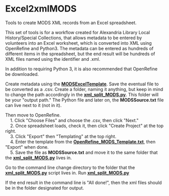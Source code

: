 # Excel2xmlMODS
Tools to create MODS XML records from an Excel spreadsheet.

This set of tools is for a workflow created for Alexandria Library Local History/Special Collections, that allows
metadata to be entered by volunteers into an Excel worksheet, which is converted into XML using OpenRefine and Python3.
The metadata can be entered as hundreds of different items in the spreadsheet, but the end result will be hundreds of XML
files named using the identifier and .xml. 

In addition to requiring Python 3, it is also recommended that OpenRefine be downloaded.

Create metadata using the **[MODSExcelTemplate](https://github.com/untgregory/Excel2xmlMODS/blob/master/MODSExcelTemplate.csv)**.  Save the eventual file to be converted as a .csv.
Create a folder, naming it anything, but keep in mind to change the path accordingly in the **[xml_split_MODS.py](https://github.com/untgregory/Excel2xmlMODS/blob/master/xml_split_MODS.py)**.  This folder
  will be your "output path."  The Python file and later on, the **MODSSource.txt** file can live next to it (not in it).

Then move to OpenRefine.<br>
&nbsp;&nbsp;&nbsp;&nbsp;1. Click "Choose Files" and choose the .csv, then click "Next."<br>
&nbsp;&nbsp;&nbsp;&nbsp;2. Once spreadsheet loads, check it, then click "Create Project" at the top right.<br>
&nbsp;&nbsp;&nbsp;&nbsp;3. Click "Export" then "Templating" at the top right.<br>
&nbsp;&nbsp;&nbsp;&nbsp;4. Enter the template from the **[OpenRefine_MODS_Template.txt](https://github.com/untgregory/Excel2xmlMODS/blob/master/OpenRefine_MODS_Template.txt)**, then "Export" when done.<br>
&nbsp;&nbsp;&nbsp;&nbsp;5. Save the file as **MODSSource.txt** and move it to the same folder that the **[xml_split_MODS.py](https://github.com/untgregory/Excel2xmlMODS/blob/master/xml_split_MODS.py)** lives in.

Go to the command line change directory to the folder that the **[xml_split_MODS.py](https://github.com/untgregory/Excel2xmlMODS/blob/master/xml_split_MODS.py)** script lives in.
Run **[xml_split_MODS.py](https://github.com/untgregory/Excel2xmlMODS/blob/master/xml_split_MODS.py)**

If the end result in the command line is "All done!", then the xml files should be in the folder designated for output.
